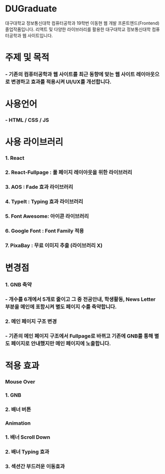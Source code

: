 # DUGraduate
대구대학교 정보통신대학 컴퓨터공학과 19학번 이동현 웹 개발 프론트엔드(Frontend) 졸업작품입니다.
리액트 및 다양한 라이브러리를 활용한 대구대학교 정보통신대학 컴퓨터공학과 웹 사이트입니다.

# 주제 및 목적
### - 기존의 컴퓨터공학과 웹 사이트를 최근 동향에 맞는 웹 사이트 레이아웃으로 변경하고 효과를 적용시켜 UI/UX를 개선합니다.

# 사용언어
### - HTML / CSS / JS

# 사용 라이브러리
### 1. React
### 2. React-Fullpage : 풀 페이지 레이아웃을 위한 라이브러리
### 3. AOS : Fade 효과 라이브러리
### 4. TypeIt : Typing 효과 라이브러리
### 5. Font Awesome: 아이콘 라이브러리
### 6. Google Font : Font Family 적용
### 7. PixaBay : 무료 이미지 추출 (라이브러리 X)

# 변경점
### 1. GNB 축약
### - 개수를 6개에서 5개로 줄이고 그 중 전공안내, 학생활동, News Letter 부분을 메인에 포함시켜 별도 페이지 수를 축약합니다.
### 2. 메인 페이지 구조 변경
### - 기존의 메인 페이지 구조에서 Fullpage로 바뀌고 기존에 GNB를 통해 별도 페이지로 안내했지만 메인 페이지에 노출합니다.

# 적용 효과
### Mouse Over
### 1. GNB
### 2. 배너 버튼
### Animation
### 1. 배너 Scroll Down
### 2. 배너 Typing 효과
### 3. 섹션간 부드러운 이동효과
